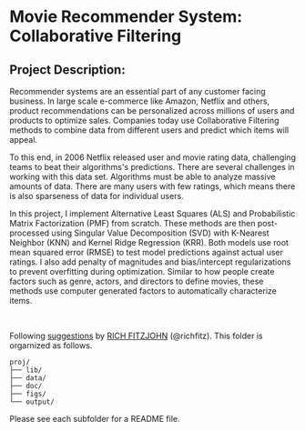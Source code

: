 # Movie Recommender System: Collaborative Filtering

## Project Description:

Recommender systems are an essential part of any customer facing business. In large scale e-commerce like Amazon, Netflix and others, product recommendations can be personalized across millions of users and products to optimize sales. Companies today use Collaborative Filtering methods to combine data from different users and predict which items will appeal.

To this end, in 2006 Netflix released user and movie rating data, challenging teams to beat their algorithms's predictions. There are several challenges in working with this data set. Algorithms must be able to analyze massive amounts of data. There are many users with few ratings, which means there is also sparseness of data for individual users.

In this project, I implement Alternative Least Squares (ALS) and Probabilistic Matrix Factorization (PMF) from scratch. These methods are then post-processed using Singular Value Decomposition (SVD) with K-Nearest Neighbor (KNN) and Kernel Ridge Regression (KRR). Both models use root mean squared error (RMSE) to test model predictions against actual user ratings. I also add penalty of magnitudes and bias/intercept regularizations to prevent overfitting during optimization. Similar to how people create factors such as genre, actors, and directors to define movies, these methods use computer generated factors to automatically characterize items.


<p>&nbsp;</p>


Following [suggestions](http://nicercode.github.io/blog/2013-04-05-projects/) by [RICH FITZJOHN](http://nicercode.github.io/about/#Team) (@richfitz). This folder is orgarnized as follows.

```
proj/
├── lib/
├── data/
├── doc/
├── figs/
└── output/
```

Please see each subfolder for a README file.

